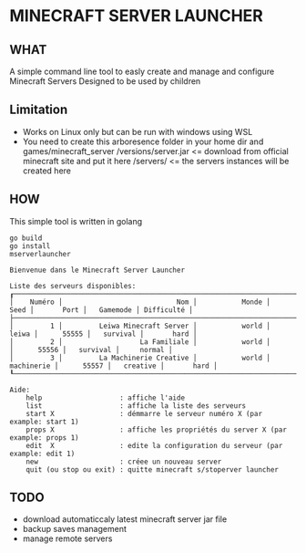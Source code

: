 # MINECRAFT SERVER LAUNCHER

## WHAT
A simple command line tool to easly create and manage and configure Minecraft Servers 
Designed to be used by children

## Limitation
- Works on Linux only but can be run with windows using WSL
- You need to create this arboresence folder in your home dir and 
games/minecraft_server
    /versions/server.jar  <= download from official minecraft site and put it here
    /servers/ <= the servers instances will be created here

## HOW
This simple tool is written in golang

````
go build
go install
mserverlauncher

Bienvenue dans le Minecraft Server Launcher

Liste des serveurs disponibles:
┎──────────────────────────────────────────────────────────────────────────────────────────────────────────────────┒
│    Numéro │                            Nom │           Monde │       Seed │       Port │   Gamemode │ Difficulté │
├──────────────────────────────────────────────────────────────────────────────────────────────────────────────────┤
│         1 │         Leiwa Minecraft Server │           world │      leiwa │      55555 │   survival │       hard │
│         2 │                   La Familiale │           world │            │      55556 │   survival │     normal │
│         3 │         La Machinerie Creative │           world │ machinerie │      55557 │   creative │       hard │
┖──────────────────────────────────────────────────────────────────────────────────────────────────────────────────┚

Aide:
    help                   : affiche l'aide
    list                   : affiche la liste des serveurs
    start X                : démmarre le serveur numéro X (par example: start 1)
    props X                : affiche les propriétés du server X (par example: props 1)
    edit  X                : edite la configuration du serveur (par example: edit 1)
    new                    : créee un nouveau server
    quit (ou stop ou exit) : quitte minecraft s/stoperver launcher

````



## TODO
- download automaticcaly latest minecraft server jar file
- backup saves management
- manage remote servers




